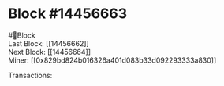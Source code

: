
Block #14456663
===============
  
#🧊Block  
Last Block: [[14456662]]  
Next Block: [[14456664]]  
Miner: [[0x829bd824b016326a401d083b33d092293333a830]]  

 Transactions:
